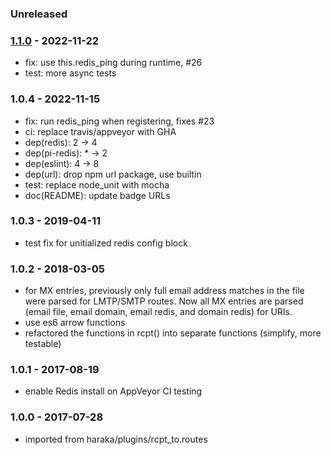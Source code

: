 ### Unreleased

### [1.1.0] - 2022-11-22

- fix: use this.redis_ping during runtime, #26
- test: more async tests


### 1.0.4 - 2022-11-15

- fix: run redis_ping when registering, fixes #23
- ci: replace travis/appveyor with GHA
- dep(redis): 2 -> 4
- dep(pi-redis): * -> 2
- dep(eslint): 4 -> 8
- dep(url): drop npm url package, use builtin
- test: replace node_unit with mocha
- doc(README): update badge URLs


### 1.0.3 - 2019-04-11

- test fix for unitialized redis config block


### 1.0.2 - 2018-03-05

- for MX entries, previously only full email address matches in the file were parsed for LMTP/SMTP routes. Now all MX entries are parsed (email file, email domain, email redis, and domain redis) for URIs.
- use es6 arrow functions
- refactored the functions in rcpt() into separate functions (simplify, more testable)


### 1.0.1 - 2017-08-19

- enable Redis install on AppVeyor CI testing


### 1.0.0 - 2017-07-28

- imported from haraka/plugins/rcpt_to.routes



[1.0.4]: https://github.com/haraka/haraka-plugin-recipient-routes/releases/tag/1.0.4
[1.1.0]: https://github.com/haraka/haraka-plugin-recipient-routes/releases/tag/1.1.0
